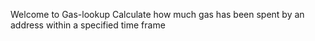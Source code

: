 Welcome to Gas-lookup
Calculate how much gas has been spent by an address within a specified time frame
